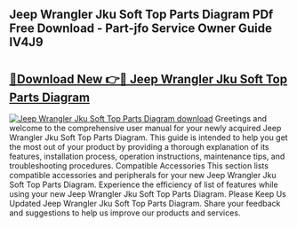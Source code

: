 ## Jeep Wrangler Jku Soft Top Parts Diagram PDf Free Download - Part-jfo Service Owner Guide lV4J9

# <h2><a href="http://dfs8edj.blite.top/?on=Jeep+Wrangler+Jku+Soft+Top+Parts+Diagram">🔗Download New 👉🔴 Jeep Wrangler Jku Soft Top Parts Diagram</a></h2>

[![Jeep Wrangler Jku Soft Top Parts Diagram download](https://i.imgur.com/lujVjoI.png)](http://dfs8edj.blite.top/?on=Jeep+Wrangler+Jku+Soft+Top+Parts+Diagram)
Greetings and welcome to the comprehensive user manual for your newly acquired Jeep Wrangler Jku Soft Top Parts Diagram. This guide is intended to help you get the most out of your product by providing a thorough explanation of its features, installation process, operation instructions, maintenance tips, and troubleshooting procedures. Compatible Accessories This section lists compatible accessories and peripherals for your new Jeep Wrangler Jku Soft Top Parts Diagram. Experience the efficiency of list of features while using your new Jeep Wrangler Jku Soft Top Parts Diagram. Please Keep Us Updated Jeep Wrangler Jku Soft Top Parts Diagram. Share your feedback and suggestions to help us improve our products and services.
